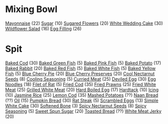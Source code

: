 <!-- TITLE: Cooking -->
<!-- SUBTITLE: Everybody eats, and someone's gotta make it -->

# Mixing Bowl
[Mayonnaise](mayonnaise) (22)
[Sugar](sugar) (10)
[Sugared Flowers](sugared-flowers) (20)
[White Wedding Cake](white-wedding-cake) (30)
[Wildflower Salad](wildflower-salad) (16)
[Egg Filling](egg-filling) (26)
# Spit
[Baked Cod](baked-cod) (30)
[Baked Green Fish](baked-green-fish) (5)
[Baked Pink Fish](baked-pink-fish) (5)
[Baked Potato](baked-potato) (17)
[Baked Rabbit](baked-rabbit) (20)
[Baked Red Fish](baked-red-fish) (5)
[Baked White Fish](baked-white-fish) (5)
[Baked Yellow Fish](baked-yellow-fish) (5)
[Blue Cherry Pie](blue-cherry-pie) (20)
[Blue Cherry Preserves](blue-cherry-preserves) (20)
[Cool Nectarnut Seeds](cool-nectarnut-seeds) (8)
[Cooling Seasoning](cooling-seasoning) (5)
[Curried Meat](curried-meat) (25)
[Deviled Egg](deviled-egg) (30)
[Egg Noodles](egg-noodles) (18)
[Filet of Rat](filet-of-rat) (5)
[Fried Cod](fried-cod) (35)
[Fried Prawns](fried-prawns) (25)
[Fried White Meat](fried-white-meat) (25)
[Grilled White Meat](grilled-white-meat) (20)
[Hard Boiled Egg](hard-boiled-egg) (17)
[Hardtack](hardtack) (10)
[Icing](icing) (10)
[Jasmine Rice](jasmine-rice) (25)
[Lemon Cod](lemon-cod) (35)
[Mashed Potatoes](mashed-potatoes) (??)
[Naan Bread](naan-bread) (??)
[Oil](oil) (15)
[Pumpkin Bread](pumpkin-bread) (30)
[Rat Steak](rat-steak) (5)
[Scrambled Eggs](scrambled-eggs) (13)
[Simple White Cake](simple-white-cake) (30)
[Softened Bone](softened-bone) (3)
[Spicy Nectarnut Seeds](spicy-nectarnut-seeds) (8)
[Spicy Seasoning](spicy-seasoning) (5)
[Sweet Spun Sugar](sweet-spun-sugar) (20)
[Toasted Bread](toasted-bread) (??)
[White Meat Jerky](white-meat-jerky) (20)

